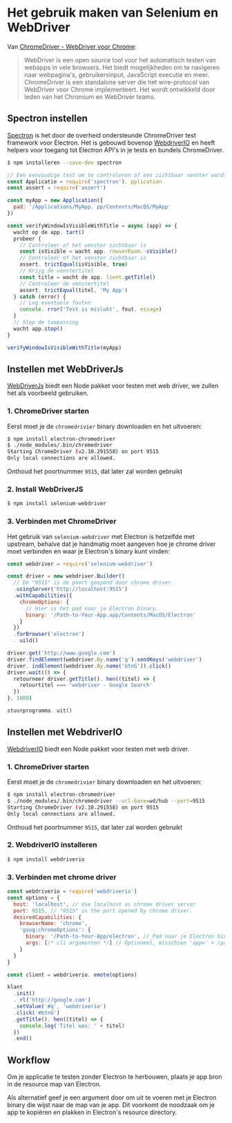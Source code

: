 # Het gebruik maken van Selenium en WebDriver

Van [ChromeDriver - WebDriver voor Chrome](https://sites.google.com/a/chromium.org/chromedriver/):

> WebDriver is een open source tool voor het automatisch testen van webapps in vele browsers. Het biedt mogelijkheden om te navigeren naar webpagina's, gebruikersinput, JavaScript executie en meer. ChromeDriver is een standalone server die het wire-protocol van WebDriver voor Chrome implementeert. Het wordt ontwikkeld door leden van het Chromium en WebDriver teams.

## Spectron instellen

[Spectron](https://electronjs.org/spectron) is het door de overheid ondersteunde ChromeDriver test framework voor Electron. Het is gebouwd bovenop [WebdriverIO](http://webdriver.io/) en heeft helpers voor toegang tot Electron API's in je tests en bundels ChromeDriver.

```sh
$ npm installeren --save-dev spectron
```

```javascript
// Een eenvoudige test om te controleren of een zichtbaar venster wordt geopend met een titel
const Applicatie = require('spectron'). pplication
const assert = require('assert')

const myApp = new Application({
  pad: '/Applications/MyApp. pp/Contents/MacOS/MyApp'
})

const verifyWindowIsVisibleWithTitle = async (app) => {
  wacht op de app. tart()
  probeer {
    // Controleer of het venster zichtbaar is
    const isVisible = wacht app. rowserRaam. sVisible()
    // Controleer of het venster zichtbaar is
    assert. trictEqual(isVisible, true)
    // Krijg de venstertitel
    const title = wacht de app. lient.getTitle()
    // Controleer de venstertitel
    assert. trictEqual(titel, 'My App')
  } catch (error) {
    // Log eventuele fouten
    console. rror('Test is mislukt', fout. essage)
  }
  // Stop de toepassing
  wacht app.stop()
}

verifyWindowIsVisibleWithTitle(myApp)
```

## Instellen met WebDriverJs

[WebDriverJs](https://code.google.com/p/selenium/wiki/WebDriverJs) biedt een Node pakket voor testen met web driver, we zullen het als voorbeeld gebruiken.

### 1. ChromeDriver starten

Eerst moet je de `chromedrivier` binary downloaden en het uitvoeren:

```sh
$ npm install electron-chromedriver
$ ./node_modules/.bin/chromedriver
Starting ChromeDriver (v2.10.291558) on port 9515
Only local connections are allowed.
```

Onthoud het poortnummer `9515`, dat later zal worden gebruikt

### 2. Install WebDriverJS

```sh
$ npm install selenium-webdriver
```

### 3. Verbinden met ChromeDriver

Het gebruik van `selenium-webdriver` met Electron is hetzelfde met upstream, behalve dat je handmatig moet aangeven hoe je chrome driver moet verbinden en waar je Electron's binary kunt vinden:

```javascript
const webdriver = require('selenium-webdriver')

const driver = new webdriver.Builder()
  // De "9515" is de poort geopend door chrome driver.
  .usingServer('http://localhost:9515')
  .withCapabilities({
    chromeOptions: {
      // Hier is het pad naar je Electron binary.
      binary: '/Path-to-Your-App.app/Contents/MacOS/Electron'
    }
  })
  .forBrowser('electron')
  . uild()

driver.get('http://www.google.com')
driver.findElement(webdriver.By.name('q').sendKeys('webdriver')
driver. indElement(webdriver.By.name('btnG')).click()
driver.wait(() => {
  retourneer driver.getTitle(). hen((titel) => {
    retourtitel === 'webdriver - Google Search'
  })
}, 1000)

stuurprogramma. uit()
```

## Instellen met WebdriverIO

[WebdriverIO](http://webdriver.io/) biedt een Node pakket voor testen met web driver.

### 1. ChromeDriver starten

Eerst moet je de `chromedrivier` binary downloaden en het uitvoeren:

```sh
$ npm install electron-chromedriver
$ ./node_modules/.bin/chromedriver --url-base=wd/hub --port=9515
Starting ChromeDriver (v2.10.291558) on port 9515
Only local connections are allowed.
```

Onthoud het poortnummer `9515`, dat later zal worden gebruikt

### 2. WebdriverIO installeren

```sh
$ npm install webdriverio
```

### 3. Verbinden met chrome driver

```javascript
const webdriverio = require('webdriverio')
const options = {
  host: 'localhost', // Use localhost as chrome driver server
  port: 9515, // "9515" is the port opened by chrome driver.
  desiredCapabilities: {
    browserName: 'chrome',
    'goog:chromeOptions': {
      binary: '/Path-to-Your-App/electron', // Pad naar je Electron binary.
      args: [/* cli argumenten */] // Optioneel, misschien 'app=' + /path/to/your/app/
    }
  }
}

const client = webdriverio. emote(options)

klant
  .init()
  . rl('http://google.com')
  .setValue('#q', 'webdriverio')
  .click('#btnG')
  .getTitle(). hen((titel) => {
    console.log('Titel was: ' + titel)
  })
  .end()
```

## Workflow

Om je applicatie te testen zonder Electron te herbouwen, plaats [](https://github.com/electron/electron/blob/master/docs/tutorial/application-distribution.md) je app bron in de resource map van Electron.

Als alternatief geef je een argument door om uit te voeren met je Electron binary die wijst naar de map van je app. Dit voorkomt de noodzaak om je app te kopiëren en plakken in Electron's resource directory.
